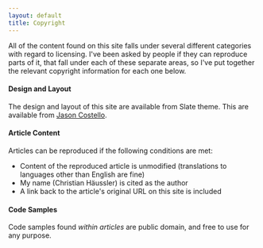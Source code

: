 ```yaml
---
layout: default
title: Copyright
---
```


All of the content found on this site falls under several different
categories with regard to licensing. I've been asked by people if they
can reproduce parts of it, that fall under each of these separate areas,
so I've put together the relevant copyright information for each one below.

#### Design and Layout

The design and layout of this site are available from Slate theme.
This are available from [Jason Costello](https://github.com/jasoncostello).

#### Article Content

Articles can be reproduced if the following conditions are met:

* Content of the reproduced article is unmodified
  (translations to languages other than English are fine)
* My name (Christian Häussler) is cited as the author
* A link back to the article's original URL on this site is included

#### Code Samples

Code samples found _within articles_ are public domain, and free to use for any
purpose.
